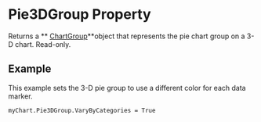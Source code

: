 
# Pie3DGroup Property

Returns a  ** [ChartGroup](8a485a8c-e181-a039-60b9-a02c2c89b26e.md)**object that represents the pie chart group on a 3-D chart. Read-only.


## Example

This example sets the 3-D pie group to use a different color for each data marker.


```
myChart.Pie3DGroup.VaryByCategories = True
```

